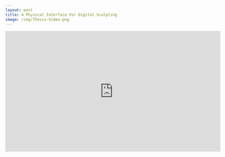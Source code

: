 ```yaml
---
layout: post
title: A Physical Interface For Digital Sculpting
image: /img/Thesis-Video.png
---
```


<iframe src="https://player.vimeo.com/video/169287013" width="676" height="380" frameborder="0" webkitallowfullscreen mozallowfullscreen allowfullscreen></iframe>
